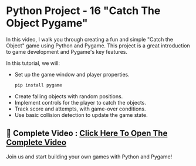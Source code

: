 # Python Project - 16 "Catch The Object Pygame"

In this video, I walk you through creating a fun and simple "Catch the Object" game using Python and Pygame. This project is a great introduction to game development and Pygame's key features.

In this tutorial, we will:
- Set up the game window and player properties.
  ```python
  pip install pygame
  ```
- Create falling objects with random positions.
- Implement controls for the player to catch the objects.
- Track score and attempts, with game-over conditions.
- Use basic collision detection to update the game state.

## 🔗 Complete Video : [Click Here To Open The Complete Video](https://youtu.be/vfvwPHSgW2E)

Join us and start building your own games with Python and Pygame!
